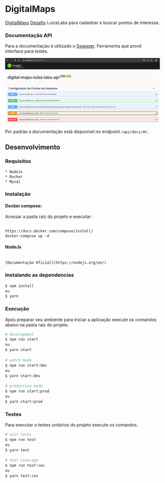
# DigitalMaps

[DigitalMaps](https://github.com/MatheusSBatista/digital-maps-luiza-labs-api) [Desafio](./docs/backend_test_luizaLabs.pdf) LuizaLabs para cadastrar e buscar pontos de interesse.
### Documentação API

Para a documentação é utilizado o [Swagger](https://swagger.io/). Ferramenta que provê interface para testes.

![swagger](./docs/swagger.png)

Por padrão a documentação está disponível no endpoint `/api/docs/#/`.

## Desenvolvimento

### Requisitos

```
* NodeJs
* Docker
* Mysql
```
### Instalação

#### Docker compose:

Acessar a pasta raiz do projeto e executar:

```

https://docs.docker.com/compose/install/
docker-compose up -d

```

#### NodeJs

```

[Documentação Oficial](https://nodejs.org/en/)

```

### Instalando as dependencias

```bash
$ npm install
ou
$ yarn
```
### Execução

Após preparar seu ambiente para iniciar a aplicação execute os comandos abaixo na pasta raiz do projeto.

```bash
# development
$ npm run start
ou
$ yarn start

# watch mode
$ npm run start:dev
ou
$ yarn start:dev

# production mode
$ npm run start:prod
ou
$ yarn start:prod

```

### Testes
Para executar o testes unitários do projeto execute os comandos.
```bash
# unit tests
$ npm run test
ou
$ yarn test

# test coverage
$ npm run test:cov
ou
$ yarn test:cov

```


